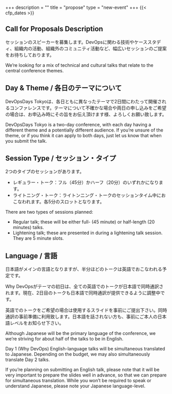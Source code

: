 +++
description = ""
title = "propose"
type = "new-event"
+++
{{< cfp_dates >}}

<!--<hr>

    Check out <a href="https://confengine.com/devopsdays-tokyo-2018/proposals">Proposals at Confengine</a> to see our most up-to-date proposals and how to submit your own.
<hr>-->

## Call for Proposals Description

セッションのスピーカーを募集します。DevOpsに関わる技術やケーススタディ、組織内の活動、組織外のコミュニティ活動など、幅広いセッションのご提案をお待ちしております。

We’re looking for a mix of technical and cultural talks that relate to the central conference themes.

## Day & Theme / 各日のテーマについて

DevOpsDays Tokyoは、各日ともに異なったテーマで2日間にわたって開催されるコンファレンスです。テーマについて不確かな場合や両日の申し込みをご希望の場合は、お申込み時にその旨をお伝え頂けます様、よろしくお願い致します。

DevOpsDays Tokyo is a two-day conference, with each day having a different theme and a potentially different audience. If you’re unsure of the theme, or if you think it can apply to both days, just let us know that when you submit the talk.

## Session Type / セッション・タイプ

2つのタイプのセッションがあります。

- レギュラー・トーク：フル（45分）かハーフ（20分）のいずれかになります。
- ライトニング・トーク：ライトンニング・トークのセッションタイム中におこなわれます。各5分のスロットとなります。

There are two types of sessions planned:

- Regular talk; these will be either full- (45 minute) or half-length (20 minutes) talks.
- Lightening talk; these are presented in during a lightening talk session. They are 5 minute slots.

## Language / 言語

日本語がメインの言語となりますが、半分ほどのトークは英語でおこなわれる予定です。

Why DevOpsがテーマの初日は、全ての英語でのトークが日本語で同時通訳されます。現在、2日目のトークも日本語で同時通訳が提供できるように調整中です。

英語でのトークをご希望の場合は使用するスライドを事前にご提出下さい。同時通訳の事前準備に利用致します。日本語を話されない方も、事前にご本人の日本語レベルをお知らせ下さい。

Although Japanese will be the primary language of the conference, we we’re striving for about half of the talks to be in English.

Day 1 (Why DevOps) English-language talks will be simultaneous translated to Japanese. Depending on the budget, we may also simultaneously translate Day 2 talks.

If you’re planning on submitting an English talk, please note that it will be very important to prepare the slides well in advance, so that we can prepare for simultaneous translation. While you won’t be required to speak or understand Japanese, please note your Japanese language-level.


<!--
Although the primary audience for this conference is engineers, we’re looking for a mix of technical and cultural talks that relate to the central conference theme: DevOps for Japan.

There are two types of sessions planned:

- <u>Regular talk;</u> these will be either full- (45 minute) or half-length (20 minutes) talks.
- <u>Lightening talk;</u> these are presented in during a lightening talk session. They are 5 minute slots.

To submit a talk, please email <proposals-tokyo-2018@devopsdays.org>.

If you have any questions, don’t hesitate to email <organizers-tokyo-2018@devopsdays.org>.

イベントに参加されるのは、ソフトウェア技術者が主体になりますが、本イベントでのご登壇は、日本におけるDevOpsの普及を目的とした、技術的な内容のみならず、文化的な内容も募集しています。

セッションは次のような構成を考えています。

- <u>通常のセッション：</u>45分（フルセッション）もしくは20分（ハーフセッション）
- <u>ライトニングトーク：</u>ライトニングセッションを構成するもので、各々の発表は5分となります。
-->